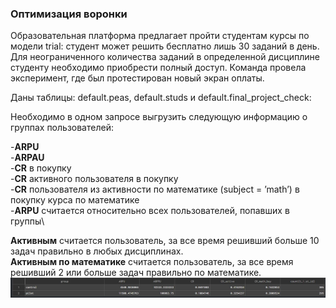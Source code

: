 ### Оптимизация воронки

Образовательная платформа предлагает пройти студентам курсы по модели trial: студент может решить бесплатно лишь 30 заданий в день. Для неограниченного количества заданий в определенной дисциплине студенту необходимо приобрести полный доступ. Команда провела эксперимент, где был протестирован новый экран оплаты.

Даны таблицы: default.peas, default.studs и default.final_project_check:

Необходимо в одном запросе выгрузить следующую информацию о группах пользователей:

-**ARPU**\
-**ARPAU**\
-**CR** в покупку\
-**СR** активного пользователя в покупку\
-**CR** пользователя из активности по математике (subject = ’math’) в покупку курса по математике\
-**ARPU** считается относительно всех пользователей, попавших в группы\

**Активным** считается пользователь, за все время решивший больше 10 задач правильно в любых дисциплинах.\
**Активным по математике** считается пользователь, за все время решивший 2 или больше задач правильно по математике.
![Метрики](https://github.com/laptev512/optimization_of_the_funnel/blob/main/sql_metrics.JPG?raw=true)
